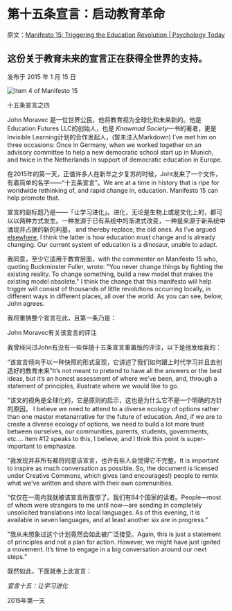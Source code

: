 # 第十五条宣言：启动教育革命

原文：[Manifesto 15: Triggering the Education Revolution | Psychology Today](https://www.psychologytoday.com/us/blog/freedom-learn/201501/manifesto-15-triggering-the-education-revolution)

## 这份关于教育未来的宣言正在获得全世界的支持。

发布于 2015 年 1 月 15 日

![Item 4 of Manifesto 15](https://cdn.psychologytoday.com/sites/default/files/styles/article-inline-half/public/blogs/1194/2015/01/168580-173802.png?itok=JQqt2rP6)

十五条宣言之四

John Moravec 是一位世界公民，他将教育视为全球化和未来新的。他是Education Futures LLC的创始人，也是 *Knowmad Society*一书的著者，更是Invisible Learning计划的合作发起人，(暂未注入Markdown) I’ve met him on three occasions: Once in Germany, when we worked together on an advisory committee to help a new democratic school start up in Munich, and twice in the Netherlands in support of democratic education in Europe.

在2015年的第一天，正值许多人在新年之夕复苏的时候，Joht发来了一个文件，有着简单的名字——“十五条宣言”。We are at a time in history that is ripe for worldwide rethinking of, and rapid change in, education. Manifesto 15 can help promote that.

宣言的副标题乃是——「让学习进化」。进化，无论是生物上或是文化上的，都可以以两种方式发生。一种发源于已有系统中的渐进式改变，一种是来源于新系统中涌现并占据的新的利基， and thereby replace, the old ones. As I’ve argued [elsewhere](https://www.psychologytoday.com/us/blog/freedom-learn/201108/is-real-educational-reform-possible-if-so-how), I think the latter is how education must change and is already changing. Our current system of education is a dinosaur, unable to adapt.

我同意，至少它适用于教育层面，with the commenter on Manifesto 15 who, quoting Buckminster Fuller, wrote: "You never change things by fighting the existing reality. To change something, build a new model that makes the existing model obsolete." I think the change that this manifesto will help trigger will consist of thousands of little revolutions occurring locally, in different ways in different places, all over the world. As you can see, below, John agrees.

我将重铸整个宣言在此，且第一条乃是：

John Moravec有关该宣言的评注

我曾经问过John有没有一些伴随十五条宣言重置版的评注，以下是他发给我的：

“该宣言倾向于以一种快照的形式呈现，它讲述了我们如何跟上时代学习并且去创造好的教育未来”It’s not meant to pretend to have all the answers or the best ideas, but it’s an honest assessment of where we’ve been, and, through a statement of principles, illustrate where we would like to go.

"该文的视角是全球化的，它是原则的启示，这也是为什么它不是一个明确的方针的原因。 I believe we need to attend to a diverse ecology of options rather than one master metanarrative for the future of education. And, if we are to create a diverse ecology of options, we need to build a lot more trust between ourselves, our communities, parents, students, governments, etc…. Item #12 speaks to this, I believe, and I think this point is super-important to emphasize.

"我发现并非所有都将同意该宣言，也许有些人会觉得它不完整。It is important to inspire as much conversation as possible. So, the document is licensed under Creative Commons, which gives (and encourages!) people to remix what we’ve written and share with their own communities.

“仅仅在一周内我就被该宣言所震惊了。我们有84个国家的读者。People—most of whom were strangers to me until now—are sending in completely unsolicited translations into local languages. As of this evening, it is available in seven languages, and at least another six are in progress.”

"我从未想象过这个计划竟然会如此被广泛接受。Again, this is just a statement of principles and not a plan for action. However, we might have just ignited a movement. It’s time to engage in a big conversation around our next steps.”

既然如此，下面就奉上此宣言：

*宣言十五：让学习进化*

2015年第一天